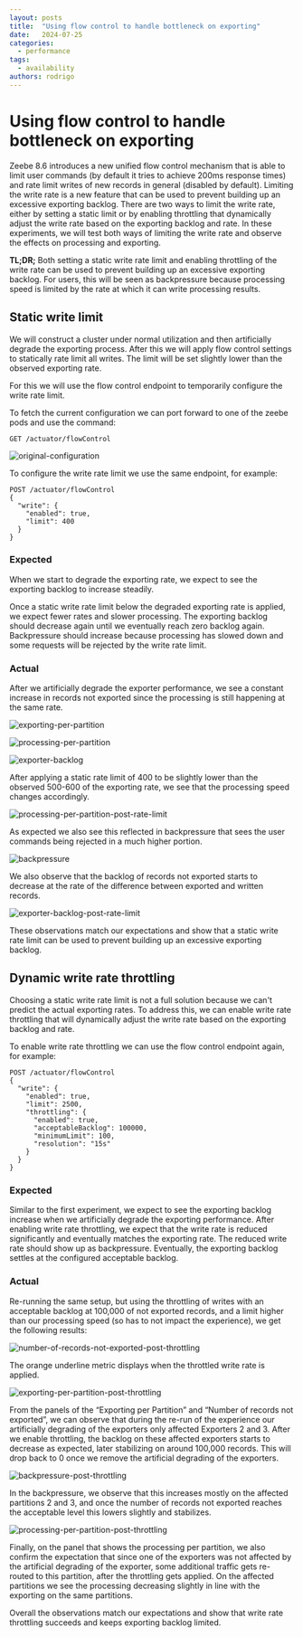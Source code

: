 ```yaml
---
layout: posts
title:  "Using flow control to handle bottleneck on exporting"
date:   2024-07-25
categories:
  - performance
tags:
  - availability
authors: rodrigo
---
```


# Using flow control to handle bottleneck on exporting

Zeebe 8.6 introduces a new unified flow control mechanism that is able to limit user commands (by default it tries to achieve 200ms response times) and rate limit writes of new records in general (disabled by default).
Limiting the write rate is a new feature that can be used to prevent building up an excessive exporting backlog.
There are two ways to limit the write rate, either by setting a static limit or by enabling throttling that dynamically adjust the write rate based on the exporting backlog and rate.
In these experiments, we will test both ways of limiting the write rate and observe the effects on processing and exporting.

**TL;DR;**
Both setting a static write rate limit and enabling throttling of the write rate can be used to prevent building up an excessive exporting backlog.
For users, this will be seen as backpressure because processing speed is limited by the rate at which it can write processing results.

<!--truncate-->
## Static write limit

We will construct a cluster under normal utilization and then artificially degrade the exporting process.
After this we will apply flow control settings to statically rate limit all writes.
The limit will be set slightly lower than the observed exporting rate.

For this we will use the flow control endpoint to temporarily configure the write rate limit.

To fetch the current configuration we can port forward to one of the zeebe pods and use the command:
```Shell
GET /actuator/flowControl
```

![original-configuration](original-configuration.png)

To configure the write rate limit we use the same endpoint, for example:

```
POST /actuator/flowControl
{
  "write": {
    "enabled": true,
    "limit": 400
  }
}
```

### Expected

When we start to degrade the exporting rate, we expect to see the exporting backlog to increase steadily.

Once a static write rate limit below the degraded exporting rate is applied, we expect fewer rates and slower processing.
The exporting backlog should decrease again until we eventually reach zero backlog again.
Backpressure should increase because processing has slowed down and some requests will be rejected by the write rate limit.

### Actual

After we artificially degrade the exporter performance, we see a constant increase in records not exported since the processing is still happening at the same rate.

![exporting-per-partition](exporting-per-partition-post-degraded-exporting.png)

![processing-per-partition](processing-per-partition-post-degraded-exporting.png)

![exporter-backlog](number-of-records-not-exported-post-degraded-exporting.png)

After applying a static rate limit of 400 to be slightly lower than the observed 500-600 of the exporting rate, we see that the processing speed changes accordingly.

![processing-per-partition-post-rate-limit](processing-per-partition-post-rate-limit.png)

As expected we also see this reflected in backpressure that sees the user commands being rejected in a much higher portion.

![backpressure](backpressure-post-rate-limit.png)

We also observe that the backlog of records not exported starts to decrease at the rate of the difference between exported and written records.

![exporter-backlog-post-rate-limit](number-of-records-not-exported-post-rate-limit.png)

These observations match our expectations and show that a static write rate limit can be used to prevent building up an excessive exporting backlog.

## Dynamic write rate throttling

Choosing a static write rate limit is not a full solution because we can't predict the actual exporting rates.
To address this, we can enable write rate throttling that will dynamically adjust the write rate based on the exporting backlog and rate.

To enable write rate throttling we can use the flow control endpoint again, for example:

```
POST /actuator/flowControl
{
  "write": {
    "enabled": true,
    "limit": 2500,
    "throttling": {
      "enabled": true,
      "acceptableBacklog": 100000,
      "minimumLimit": 100,
      "resolution": "15s"
    }
  }
}
```

### Expected

Similar to the first experiment, we expect to see the exporting backlog increase when we artificially degrade the exporting performance.
After enabling write rate throttling, we expect that the write rate is reduced significantly and eventually matches the exporting rate.
The reduced write rate should show up as backpressure.
Eventually, the exporting backlog settles at the configured acceptable backlog.

### Actual
Re-running the same setup, but using the throttling of writes with an acceptable backlog at 100,000  of not exported records, and a limit higher than our processing speed (so has to not impact the experience), we get the following results:

![number-of-records-not-exported-post-throttling](number-of-records-not-exported-post-throttling.png)

The orange underline metric displays when the throttled write rate is applied.

![exporting-per-partition-post-throttling](exporting-per-partition-post-throttling.png)

From the panels of the “Exporting per Partition” and “Number of records not exported”, we can observe that during the re-run of the experience our artificially degrading of the exporters only affected Exporters 2 and 3.
After we enable throttling, the backlog on these affected exporters starts to decrease as expected, later stabilizing on around 100,000 records.
This will drop back to 0 once we remove the artificial degrading of the exporters.

![backpressure-post-throttling](backpressure-post-throttling.png)

In the backpressure, we observe that this increases mostly on the affected partitions 2 and 3, and once the number of records not exported reaches the acceptable level this lowers slightly and stabilizes.

![processing-per-partition-post-throttling](processing-per-partition-post-throttling.png)

Finally, on the panel that shows the processing per partition, we also confirm the expectation that since one of the exporters was not affected by the artificial degrading of the exporter, some additional traffic gets re-routed to this partition, after the throttling gets applied.
On the affected partitions we see the processing decreasing slightly in line with the exporting on the same partitions.

Overall the observations match our expectations and show that write rate throttling succeeds and keeps exporting backlog limited.
